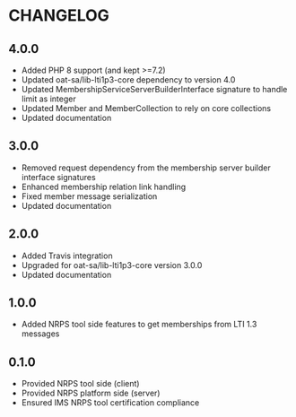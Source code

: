 CHANGELOG
=========

4.0.0
-----

* Added PHP 8 support (and kept >=7.2)
* Updated oat-sa/lib-lti1p3-core dependency to version 4.0
* Updated MembershipServiceServerBuilderInterface signature to handle limit as integer
* Updated Member and MemberCollection to rely on core collections  
* Updated documentation

3.0.0
-----

* Removed request dependency from the membership server builder interface signatures
* Enhanced membership relation link handling
* Fixed member message serialization
* Updated documentation

2.0.0
-----

* Added Travis integration
* Upgraded for oat-sa/lib-lti1p3-core version 3.0.0
* Updated documentation

1.0.0
-----

* Added NRPS tool side features to get memberships from LTI 1.3 messages

0.1.0
-----

* Provided NRPS tool side (client)
* Provided NRPS platform side (server)
* Ensured IMS NRPS tool certification compliance
